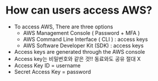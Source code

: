 # How can users access AWS?

- To access AWS, There are three options
  - AWS Management Console ( Password + MFA )
  - AWS Command Line Interface ( CLI ) : access keys
  - AWS Software Developer Kit (SDK) : access keys
- Access keys are generated through the AWS console
- Access key는 비밀번호와 같은 것!! 동료와도 공유 절대 X
- Access Key ID = username
- Secret Access Key = password
